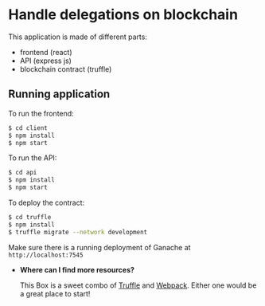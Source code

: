 # Handle delegations on blockchain

This application is made of different parts:
  - frontend (react)
  - API (express js)
  - blockchain contract (truffle)

## Running application

To run the frontend:

```sh
$ cd client 
$ npm install
$ npm start
```

To run the API:
```sh
$ cd api 
$ npm install
$ npm start
```

To deploy the contract:
```sh
$ cd truffle 
$ npm install
$ truffle migrate --network development
```
Make sure there is a running deployment of Ganache at `http://localhost:7545`

- __Where can I find more resources?__

  This Box is a sweet combo of [Truffle](https://trufflesuite.com) and [Webpack](https://webpack.js.org). Either one would be a great place to start!
